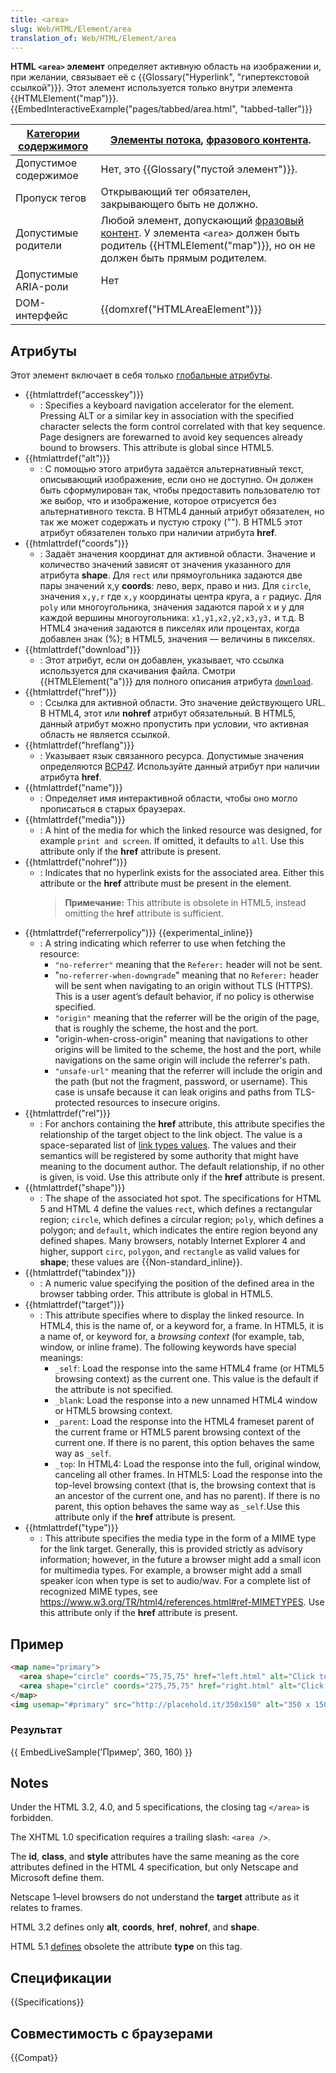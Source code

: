 ```yaml
---
title: <area>
slug: Web/HTML/Element/area
translation_of: Web/HTML/Element/area
---
```

**HTML `<area>` элемент** определяет активную область на изображении и, при желании, связывает её с {{Glossary("Hyperlink", "гипертекстовой ссылкой")}}. Этот элемент используется только внутри элемента {{HTMLElement("map")}}.{{EmbedInteractiveExample("pages/tabbed/area.html", "tabbed-taller")}}

| [Категории содержимого](/en-US/docs/HTML/Content_categories) | [Элементы потока](/ru/docs/Web/HTML/Content_categories#Flow_content), [фразового контента](/ru/docs/Web/Guide/HTML/Content_categories#Phrasing_content).                                                                   |
| ----------------------------------------------------------- | ------------------------------------------------------------------------------------------------------------------------------------------------------------------------------------------------------------------------- |
| Допустимое содержимое                                       | Нет, это {{Glossary("пустой элемент")}}.                                                                                                                                                        |
| Пропуск тегов                                               | Открывающий тег обязателен, закрывающего быть не должно.                                                                                                                                                                  |
| Допустимые родители                                         | Любой элемент, допускающий [фразовый контент](/ru/docs/Web/Guide/HTML/Content_categories#Phrasing_content). У элемента `<area>` должен быть родитель {{HTMLElement("map")}}, но он не должен быть прямым родителем. |
| Допустимые ARIA-роли                                        | Нет                                                                                                                                                                                                                       |
| DOM-интерфейс                                               | {{domxref("HTMLAreaElement")}}                                                                                                                                                                                  |

## Атрибуты

Этот элемент включает в себя только [глобальные атрибуты](/ru/docs/Web/HTML/Global_attributes).

- {{htmlattrdef("accesskey")}}
  - : Specifies a keyboard navigation accelerator for the element. Pressing ALT or a similar key in association with the specified character selects the form control correlated with that key sequence. Page designers are forewarned to avoid key sequences already bound to browsers. This attribute is global since HTML5.
- {{htmlattrdef("alt")}}
  - : С помощью этого атрибута задаётся альтернативный текст, описывающий изображение, если оно не доступно. Он должен быть сформулирован так, чтобы предоставить пользователю тот же выбор, что и изображение, которое отрисуется без альтернативного текста. В HTML4 данный атрибут обязателен, но так же может содержать и пустую строку (""). В HTML5 этот атрибут обязателен только при наличии атрибута **href**.
- {{htmlattrdef("coords")}}
  - : Задаёт значения координат для активной области. Значение и количество значений зависят от значения указанного для атрибута **shape**. Для `rect` или прямоугольника задаются две пары значений x,y **coords**: лево, верх, право и низ. Для `circle`, значения `x,y,r` где `x,y` координаты центра круга, а `r` радиус. Для `poly` или многоугольника, значения задаются парой x и y для каждой вершины многоугольника: `x1,y1,x2,y2,x3,y3,` и т.д. В HTML4 значения задаются в пикселях или процентах, когда добавлен знак (%); в HTML5, значения — величины в пикселях.
- {{htmlattrdef("download")}}
  - : Этот атрибут, если он добавлен, указывает, что ссылка используется для скачивания файла. Смотри {{HTMLElement("a")}} для полного описания атрибута [`download`](/ru/docs/Web/HTML/Element/a#download).
- {{htmlattrdef("href")}}
  - : Ссылка для активной области. Это значение действующего URL. В HTML4, этот или **nohref** атрибут обязательный. В HTML5, данный атрибут можно пропустить при условии, что активная область не является ссылкой.
- {{htmlattrdef("hreflang")}}
  - : Указывает язык связанного ресурса. Допустимые значения определяются [BCP47](https://www.ietf.org/rfc/bcp/bcp47.txt). Используйте данный атрибут при наличии атрибута **href**.
- {{htmlattrdef("name")}}
  - : Определяет имя интерактивной области, чтобы оно могло прописаться в старых браузерах.
- {{htmlattrdef("media")}}
  - : A hint of the media for which the linked resource was designed, for example `print and screen`. If omitted, it defaults to `all`. Use this attribute only if the **href** attribute is present.
- {{htmlattrdef("nohref")}}
  - : Indicates that no hyperlink exists for the associated area. Either this attribute or the **href** attribute must be present in the element.
    > **Примечание:** This attribute is obsolete in HTML5, instead omitting the **href** attribute is sufficient.
- {{htmlattrdef("referrerpolicy")}} {{experimental_inline}}
  - : A string indicating which referrer to use when fetching the resource:
    - `"no-referrer"` meaning that the `Referer:` header will not be sent.
    - "`no-referrer-when-downgrade`" meaning that no `Referer:` header will be sent when navigating to an origin without TLS (HTTPS). This is a user agent’s default behavior, if no policy is otherwise specified.
    - `"origin"` meaning that the referrer will be the origin of the page, that is roughly the scheme, the host and the port.
    - "origin-when-cross-origin" meaning that navigations to other origins will be limited to the scheme, the host and the port, while navigations on the same origin will include the referrer's path.
    - `"unsafe-url"` meaning that the referrer will include the origin and the path (but not the fragment, password, or username). This case is unsafe because it can leak origins and paths from TLS-protected resources to insecure origins.
- {{htmlattrdef("rel")}}
  - : For anchors containing the **href** attribute, this attribute specifies the relationship of the target object to the link object. The value is a space-separated list of [link types values](/ru/docs/Web/HTML/Link_types). The values and their semantics will be registered by some authority that might have meaning to the document author. The default relationship, if no other is given, is void. Use this attribute only if the **href** attribute is present.
- {{htmlattrdef("shape")}}
  - : The shape of the associated hot spot. The specifications for HTML 5 and HTML 4 define the values `rect`, which defines a rectangular region; `circle`, which defines a circular region; `poly`, which defines a polygon; and `default`, which indicates the entire region beyond any defined shapes. Many browsers, notably Internet Explorer 4 and higher, support `circ`, `polygon`, and `rectangle` as valid values for **shape**; these values are {{Non-standard_inline}}.
- {{htmlattrdef("tabindex")}}
  - : A numeric value specifying the position of the defined area in the browser tabbing order. This attribute is global in HTML5.
- {{htmlattrdef("target")}}
  - : This attribute specifies where to display the linked resource. In HTML4, this is the name of, or a keyword for, a frame. In HTML5, it is a name of, or keyword for, a _browsing context_ (for example, tab, window, or inline frame). The following keywords have special meanings:
    - `_self`: Load the response into the same HTML4 frame (or HTML5 browsing context) as the current one. This value is the default if the attribute is not specified.
    - `_blank`: Load the response into a new unnamed HTML4 window or HTML5 browsing context.
    - `_parent`: Load the response into the HTML4 frameset parent of the current frame or HTML5 parent browsing context of the current one. If there is no parent, this option behaves the same way as `_self`.
    - `_top`: In HTML4: Load the response into the full, original window, canceling all other frames. In HTML5: Load the response into the top-level browsing context (that is, the browsing context that is an ancestor of the current one, and has no parent). If there is no parent, this option behaves the same way as `_self`.Use this attribute only if the **href** attribute is present.
- {{htmlattrdef("type")}}
  - : This attribute specifies the media type in the form of a MIME type for the link target. Generally, this is provided strictly as advisory information; however, in the future a browser might add a small icon for multimedia types. For example, a browser might add a small speaker icon when type is set to audio/wav. For a complete list of recognized MIME types, see <https://www.w3.org/TR/html4/references.html#ref-MIMETYPES>. Use this attribute only if the **href** attribute is present.

## Пример

```html
<map name="primary">
  <area shape="circle" coords="75,75,75" href="left.html" alt="Click to go Left">
  <area shape="circle" coords="275,75,75" href="right.html" alt="Click to go Right">
</map>
<img usemap="#primary" src="http://placehold.it/350x150" alt="350 x 150 pic">
```

### Результат

{{ EmbedLiveSample('Пример', 360, 160) }}

## Notes

Under the HTML 3.2, 4.0, and 5 specifications, the closing tag `</area>` is forbidden.

The XHTML 1.0 specification requires a trailing slash: `<area />`.

The **id**, **class**, and **style** attributes have the same meaning as the core attributes defined in the HTML 4 specification, but only Netscape and Microsoft define them.

Netscape 1–level browsers do not understand the **target** attribute as it relates to frames.

HTML 3.2 defines only **alt**, **coords**, **href**, **nohref**, and **shape**.

HTML 5.1 [defines](https://www.w3.org/TR/html51/obsolete.html#obsolete) obsolete the attribute **type** on this tag.

## Спецификации

{{Specifications}}

## Совместимость с браузерами

{{Compat}}
